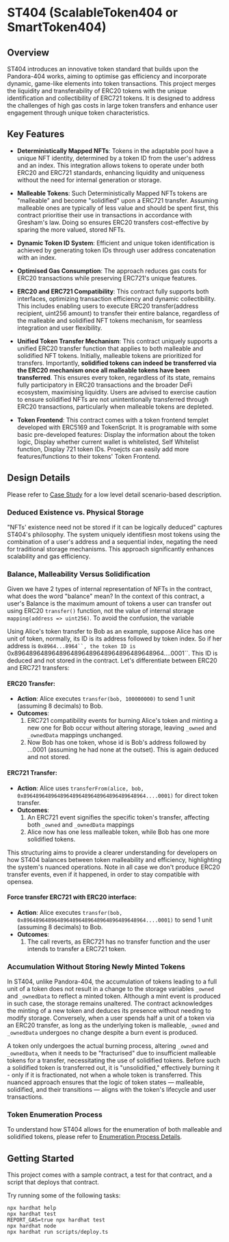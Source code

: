 # ST404 (ScalableToken404 or SmartToken404)

## Overview

ST404 introduces an innovative token standard that builds upon the Pandora-404 works, aiming to optimise gas efficiency and incorporate dynamic, game-like elements into token transactions. This project merges the liquidity and transferability of ERC20 tokens with the unique identification and collectibility of ERC721 tokens. It is designed to address the challenges of high gas costs in large token transfers and enhance user engagement through unique token characteristics.

## Key Features

- **Deterministically Mapped NFTs**: Tokens in the adaptable pool have a unique NFT identity, determined by a token ID from the user's address and an index. This integration allows tokens to operate under both ERC20 and ERC721 standards, enhancing liquidity and uniqueness without the need for internal generation or storage.
- **Malleable Tokens**: Such Deterministically Mapped NFTs tokens are "malleable" and become "solidified" upon a ERC721 transfer. Assuming malleable ones are typically of less value and should be spent first, this contract prioritise their use in transactions in accordance with Gresham's law. Doing so ensures ERC20 transfers cost-effective by sparing the more valued, stored NFTs.
- **Dynamic Token ID System**: Efficient and unique token identification is achieved by generating token IDs through user address concatenation with an index.
- **Optimised Gas Consumption**: The approach reduces gas costs for ERC20 transactions while preserving ERC721's unique features.
- **ERC20 and ERC721 Compatibility**: This contract fully supports both interfaces, optimizing transaction efficiency and dynamic collectibility. This includes enabling users to execute ERC20 transfer(address recipient, uint256 amount) to transfer their entire balance, regardless of the malleable and solidified NFT tokens mechanism, for seamless integration and user flexibility.

- **Unified Token Transfer Mechanism**: This contract uniquely supports a unified ERC20 transfer function that applies to both malleable and solidified NFT tokens. Initially, malleable tokens are prioritized for transfers. Importantly, **solidified tokens can indeed be transferred via the ERC20 mechanism once all malleable tokens have been transferred**. This ensures every token, regardless of its state, remains fully participatory in ERC20 transactions and the broader DeFi ecosystem, maximising liquidity. Users are advised to exercise caution to ensure solidified NFTs are not unintentionally transferred through ERC20 transactions, particularly when malleable tokens are depleted.

- **Token Frontend**: This contract comes with a token frontend templet developed with ERC5169 and TokenScript. It is programable with some basic pre-developed features: Display the information about the token logic, Display whether current wallet is whitelisted, Self Whitelist function, Display 721 token IDs. Proejcts can easily add more features/functions to their tokens' Token Frontend.   

## Design Details

Please refer to [Case Study](CASESTUDY.md) for a low level detail scenario-based description.

### Deduced Existence vs. Physical Storage

"NFTs' existence need not be stored if it can be logically deduced" captures ST404's philosophy. The system uniquely identifiesn most tokens using the combination of a user's address and a sequential index, negating the need for traditional storage mechanisms. This approach significantly enhances scalability and gas efficiency.

### Balance, Malleability Versus Solidification

Given we have 2 types of internal representation of NFTs in the contract, what does the word "balance" mean? In the context of this contract, a user's Balance is the maximum amount of tokens a user can transfer out using ERC20 `transfer()` function, not the value of internal storage `mapping(address => uint256)`. To avoid the confusion, the variable 

Using Alice's token transfer to Bob as an example, suppose Alice has one unit of token, normally, its ID is its address followed by token index. So if her address is `0x8964...8964``, the token ID is `0x8964896489648964896489648964896489648964....0001``. This ID is deduced and not stored in the contract. Let's differentiate between ERC20 and ERC721 transfers:

#### ERC20 Transfer:
- **Action**: Alice executes `transfer(bob, 100000000)` to send 1 unit (assuming 8 decimals) to Bob.
- **Outcomes**:
  1. ERC721 compatibility events for burning Alice's token and minting a new one for Bob occur without altering storage, leaving `_owned` and `_ownedData` mappings unchanged.
  2. Now Bob has one token, whose id is Bob's address followed by ...0001 (assuming he had none at the outset). This is again deduced and not stored.

#### ERC721 Transfer:
- **Action**: Alice uses `transferFrom(alice, bob, 0x8964896489648964896489648964896489648964....0001)` for direct token transfer.
- **Outcomes**:
  1. An ERC721 event signifies the specific token's transfer, affecting both `_owned` and `_ownedData` mappings
  2. Alice now has one less malleable token, while Bob has one more solidified tokens.

This structuring aims to provide a clearer understanding for developers on how ST404 balances between token malleability and efficiency, highlighting the system's nuanced operations. Note in all case we don't produce ERC20 transfer events, even if it happened, in order to stay compatible with opensea.

#### Force transfer ERC721 with ERC20 interface:

- **Action**: Alice executes `transfer(bob, 0x8964896489648964896489648964896489648964....0001)` to send 1 unit (assuming 8 decimals) to Bob.
- **Outcomes**:
  1. The call reverts, as ERC721 has no transfer function and the user intends to transfer a ERC721 token.

### Accumulation Without Storing Newly Minted Tokens

In ST404, unlike Pandora-404, the accumulation of tokens leading to a full unit of a token does not result in a change to the storage variables `_owned` and `_ownedData` to reflect a minted token. Although a mint event is produced in such case, the storage remains unaltered. The contract acknowledges the minting of a new token and deduces its presence without needing to modify storage. Conversely, when a user spends half a unit of a token via an ERC20 transfer, as long as the underlying token is malleable, `_owned` and `_ownedData` undergoes no change despite a burn event is produced.

A token only undergoes the actual burning process, altering `_owned` and `_ownedData`, when it needs to be "fracturised" due to insufficient malleable tokens for a transfer, necessitating the use of solidified tokens. Before such a solidified token is transferred out, it is "unsolidified," effectively burning it - only if it is fractionated, not when a whole token is transferred. This nuanced approach ensures that the logic of token states — malleable, solidified, and their transitions — aligns with the token's lifecycle and user transactions.

### Token Enumeration Process
To understand how ST404 allows for the enumeration of both malleable and solidified tokens, please refer to [Enumeration Process Details](ENUMERATION.md).

## Getting Started

This project comes with a sample contract, a test for that contract, and a script that deploys that contract.

Try running some of the following tasks:

```shell
npx hardhat help
npx hardhat test
REPORT_GAS=true npx hardhat test
npx hardhat node
npx hardhat run scripts/deploy.ts
```
